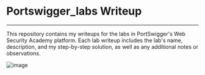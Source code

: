 

#  Portswigger_labs Writeup 
------------------------------------


This repository contains my writeups for the labs in PortSwigger's Web Security Academy platform. Each lab writeup includes the lab's name, description, and my step-by-step solution, as well as any additional notes or observations.

![image](https://user-images.githubusercontent.com/67383098/227223393-71f6a10c-e3d5-4cf7-9b74-bd920cab36ac.png)
